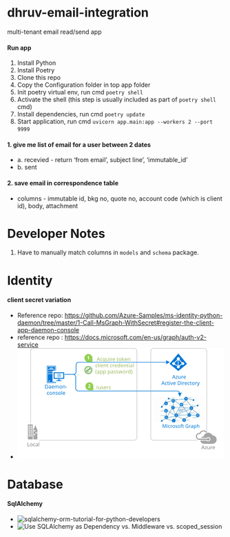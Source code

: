 # dhruv-email-integration
multi-tenant email read/send app

#### Run app
1. Install Python
2. Install Poetry
3. Clone this repo
4. Copy the Configuration folder in top app folder
5. Init poetry virtual env, run cmd `poetry shell`
6. Activate the shell (this step is usually included as part of `poetry shell` cmd)
7. Install dependencies, run cmd `poetry update`
8. Start application, run cmd `uvicorn app.main:app --workers 2 --port 9999`

#### 1. give me list of email for a user between 2 dates
- a. recevied - return ‘from email’, subject line’, ‘immutable_id’
- b. sent
#### 2. save email in correspondence table
- columns - immutable id, bkg no, quote no, account code (which is client id), body, attachment


# Developer Notes
1. Have to manually match columns in `models` and `schema` package. 

# Identity
#### client secret variation 
- Reference repo: https://github.com/Azure-Samples/ms-identity-python-daemon/tree/master/1-Call-MsGraph-WithSecret#register-the-client-app-daemon-console
- reference repo : https://docs.microsoft.com/en-us/graph/auth-v2-service
- ![Client level secret](https://github.com/Azure-Samples/ms-identity-python-daemon/blob/master/1-Call-MsGraph-WithSecret/ReadmeFiles/topology.svg)

# Database
#### SqlAlchemy
- ![sqlalchemy-orm-tutorial-for-python-developers](https://auth0.com/blog/sqlalchemy-orm-tutorial-for-python-developers/)
- ![Use SQLAlchemy as Dependency vs. Middleware vs. scoped_session](https://github.com/tiangolo/fastapi/issues/726#issuecomment-557687526)